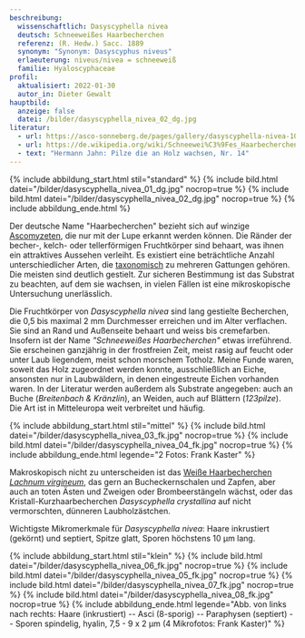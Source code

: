 ```yaml
---
beschreibung:
  wissenschaftlich: Dasyscyphella nivea
  deutsch: Schneeweißes Haarbecherchen
  referenz: (R. Hedw.) Sacc. 1889
  synonym: "Synonym: Dasyscyphus niveus"
  erlaeuterung: niveus/nivea = schneeweiß
  familie: Hyaloscyphaceae
profil:
  aktualisiert: 2022-01-30
  autor_in: Dieter Gewalt
hauptbild:
  anzeige: false
  datei: /bilder/dasyscyphella_nivea_02_dg.jpg
literatur:
  - url: https://asco-sonneberg.de/pages/gallery/dasyscyphella-nivea-100322-04xs15361.php
  - url: https://de.wikipedia.org/wiki/Schneewei%C3%9Fes_Haarbecherchen
  - text: "Hermann Jahn: Pilze die an Holz wachsen, Nr. 14"
---
```

{% include abbildung_start.html stil="standard" %}
{% include bild.html datei="/bilder/dasyscyphella_nivea_01_dg.jpg" nocrop=true %}
{% include bild.html datei="/bilder/dasyscyphella_nivea_02_dg.jpg" nocrop=true %}
{% include abbildung_ende.html %}

Der deutsche Name "Haarbecherchen" bezieht sich auf winzige [Ascomyzeten](Ascomyzeten "Glossar"), die nur mit der Lupe erkannt werden können. Die Ränder der becher-, kelch- oder tellerförmigen Fruchtkörper sind behaart, was ihnen ein attraktives Aussehen verleiht. Es existiert eine beträchtliche Anzahl unterschiedlicher Arten, die [taxonomisch](Taxonomie "Glossar") zu mehreren Gattungen gehören. Die meisten sind deutlich gestielt. Zur sicheren Bestimmung ist das Substrat zu beachten, auf dem sie wachsen, in vielen Fällen ist eine mikroskopische Untersuchung unerlässlich.

Die Fruchtkörper von *Dasyscyphella nivea* sind lang gestielte Becherchen, die 0,5 bis maximal 2 mm Durchmesser erreichen und im Alter verflachen. Sie sind an Rand und Außenseite behaart und weiss bis cremefarben. Insofern ist der Name *"Schneeweißes Haarbecherchen"* etwas irreführend. Sie erscheinen ganzjährig in der frostfreien Zeit, meist rasig auf feucht oder unter Laub liegendem, meist schon morschem Totholz. Meine Funde waren, soweit das Holz zugeordnet werden konnte, ausschließlich an Eiche, ansonsten nur in Laubwäldern, in denen eingestreute Eichen vorhanden waren. In der Literatur werden außerdem als Substrate angegeben: auch an Buche (*Breitenbach & Kränzlin*), an Weiden, auch auf Blättern (*123pilze*).  Die Art ist in Mitteleuropa weit verbreitet und häufig.

{% include abbildung_start.html stil="mittel" %}
{% include bild.html datei="/bilder/dasyscyphella_nivea_03_fk.jpg" nocrop=true %}
{% include bild.html datei="/bilder/dasyscyphella_nivea_04_fk.jpg" nocrop=true %}
{% include abbildung_ende.html legende="2 Fotos: Frank Kaster" %}

Makroskopisch nicht zu unterscheiden ist das [Weiße Haarbecherchen *Lachnum virgineum*](/pilze/lachnum-virgineum-weißes-haarbecherchen), das gern an Bucheckernschalen und Zapfen, aber auch an toten Ästen und Zweigen oder Brombeerstängeln wächst, oder das Kristall-Kurzhaarbecherchen *Dasyscyphella crystallina* auf nicht vermorschten, dünneren Laubholzästchen.

Wichtigste Mikromerkmale für *Dasyscyphella nivea*: Haare inkrustiert (gekörnt) und septiert, Spitze glatt, Sporen höchstens 10 µm lang. 

{% include abbildung_start.html stil="klein" %}
{% include bild.html datei="/bilder/dasyscyphella_nivea_06_fk.jpg" nocrop=true %}
{% include bild.html datei="/bilder/dasyscyphella_nivea_05_fk.jpg" nocrop=true %}
{% include bild.html datei="/bilder/dasyscyphella_nivea_07_fk.jpg" nocrop=true %}
{% include bild.html datei="/bilder/dasyscyphella_nivea_08_fk.jpg" nocrop=true %}
{% include abbildung_ende.html legende="Abb. von links nach rechts: Haare (inkrustiert) -- Asci (8-sporig) -- Paraphysen (septiert) -- Sporen spindelig, hyalin, 7,5 - 9 x 2 µm (4 Mikrofotos: Frank Kaster)" %}